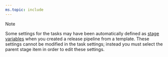 ```yaml
---
ms.topic: include
---
```


   > [!NOTE] 
   > Some settings for the tasks may have been automatically defined as
   > [stage variables](../../release/variables.md#custom-variables)
   > when you created a release pipeline from a template.
   > These settings cannot be modified in the task settings; instead you must 
   > select the parent stage item in order to edit these settings.
